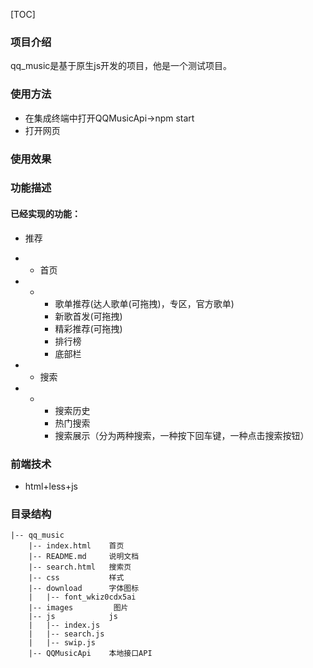 [TOC]

### 项目介绍

qq_music是基于原生js开发的项目，他是一个测试项目。

### 使用方法

- 在集成终端中打开QQMusicApi→npm start
- 打开网页

### 使用效果


### 功能描述

#### 已经实现的功能：

- 推荐 

- - 首页 

- - - 歌单推荐(达人歌单(可拖拽)，专区，官方歌单)
    - 新歌首发(可拖拽)
    - 精彩推荐(可拖拽)
    - 排行榜
    - 底部栏

- - 搜索 

- - - 搜索历史
    - 热门搜索
    - 搜索展示（分为两种搜索，一种按下回车键，一种点击搜索按钮）

### 前端技术

- html+less+js

### 目录结构
```
|-- qq_music
    |-- index.html    首页
    |-- README.md     说明文档
    |-- search.html   搜索页
    |-- css           样式
    |-- download      字体图标
    |   |-- font_wkiz0cdx5ai
    |-- images         图片
    |-- js            js
    |   |-- index.js
    |   |-- search.js
    |   |-- swip.js
    |-- QQMusicApi    本地接口API
```       